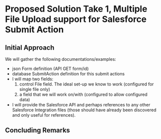 # Proposed Solution Take 1, Multiple File Upload support for Salesforce Submit Action

## Initial Approach

We will gather the following documentations/examples:

- json Form definition (API GET form/id)
- database SubmitAction definition for this submit actions
- I will map two fields:
  1. control File field. The ideal set-up we know to work (configured for single file only)
  2. a field that we will work on/with (configured to allow configured data)
- I will provide the Salesforce API and perhaps references to any other Salesforce Integration files (those should have already been discovered and only useful for references).

## Concluding Remarks
